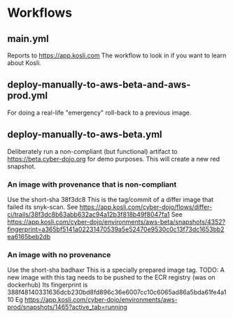
# Workflows 

## main.yml 
Reports to https://app.kosli.com
The workflow to look in if you want to learn about Kosli.

## deploy-manually-to-aws-beta-and-aws-prod.yml 

For doing a real-life "emergency" roll-back to a previous image.

## deploy-manually-to-aws-beta.yml 

Deliberately run a non-compliant (but functional) artifact to https://beta.cyber-dojo.org for demo purposes.
This will create a new red snapshot.

### An image with provenance that is non-compliant 
Use the short-sha 38f3dc8 
This is the tag/commit of a differ image that failed its snyk-scan.
See https://app.kosli.com/cyber-dojo/flows/differ-ci/trails/38f3dc8b63abb632ac94a12b3f818b49f8047fa1
See https://app.kosli.com/cyber-dojo/environments/aws-beta/snapshots/4352?fingerprint=a365bf5141a02231470539a5e52470e9530c0c13f73dc1653bb2ea6165beb2db

### An image with no provenance
Use the short-sha badhaxr
This is a specially prepared image tag.
TODO: A new image with this tag needs to be pushed to the ECR registry (was on dockerhub)
Its fingerprint is 388f48140331636dcb230bd8fd896c36e6007cc10c6065ad86a5bda61fe4a110
Eg https://app.kosli.com/cyber-dojo/environments/aws-prod/snapshots/1465?active_tab=running

